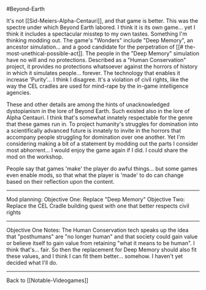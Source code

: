 #Beyond-Earth

It's not [[Sid-Meiers-Alpha-Centauri]], and that game is better.  This was the spectre under which Beyond Earth labored.  I think it is its own game... yet I think it includes a spectacular misstep to my own tastes.  Something I'm thinking modding out.  The game's "Wonders" include "Deep Memory", an ancestor simulation... and a good candidate for the perpetration of [[# the-most-unethical-possible-act]].  The people in the "Deep Memory" simulation have no will and no protections.  Described as a "Human Conservation" project, it provides no protections whatsoever against the horrors of history in which it simulates people... forever.  The technology that enables it increase 'Purity'... I think I disagree.  It's a violation of civil rights, like the way the CEL cradles are used for mind-rape by the in-game intelligence agencies.

These and other details are among the hints of unacknowledged dystopianism in the lore of Beyond Earth.  Such existed also in the lore of Alpha Centauri.  I think that's somewhat innately respectable for the genre that these games run in.  To project humanity's struggles for domination into a scientifically advanced future is innately to invite in the horrors that accompany people struggling for domination over one another.  Yet I'm considering making a bit of a statement by modding out the parts I consider most abhorrent...  I would enjoy the game again if I did.  I could share the mod on the workshop.

People say that games 'make' the player do awful things... but some games even enable mods, so that what the player is 'made' to do can change based on their reflection upon the content.

---
Mod planning:
Objective One:
Replace "Deep Memory"
Objective Two:
Replace the CEL Cradle building quest with one that better respects civil rights

---
Objective One Notes:
The Human Conservation tech speaks up the idea that "posthumans" are "no longer human" and that society could gain value or believe itself to gain value from retaining "what it means to be human".  I think that's... fair.  So then the replacement for Deep Memory should also fit these values, and I think I can fit them better... somehow.  I haven't yet decided what I'll do.


---
Back to [[Notable-Videogames]]